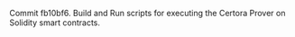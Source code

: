 Commit fb10bf6.                    Build and Run scripts for executing the Certora Prover on Solidity smart contracts.
